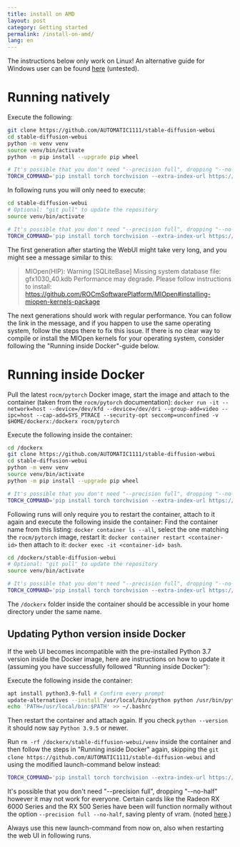 ```yaml
---
title: install on AMD
layout: post
category: Getting started
permalink: /install-on-amd/
lang: en
---
```

The instructions below only work on Linux! An alternative guide for Windows user can be found [here](https://rentry.org/ayymd-stable-diffustion-v1_4-guide) (untested).

# Running natively

Execute the following:

```bash
git clone https://github.com/AUTOMATIC1111/stable-diffusion-webui
cd stable-diffusion-webui
python -m venv venv
source venv/bin/activate
python -m pip install --upgrade pip wheel

# It's possible that you don't need "--precision full", dropping "--no-half" however crashes my drivers
TORCH_COMMAND='pip install torch torchvision --extra-index-url https://download.pytorch.org/whl/rocm5.1.1' python launch.py --precision full --no-half
```

In following runs you will only need to execute:
```bash
cd stable-diffusion-webui
# Optional: "git pull" to update the repository
source venv/bin/activate

# It's possible that you don't need "--precision full", dropping "--no-half" however crashes my drivers
TORCH_COMMAND='pip install torch torchvision --extra-index-url https://download.pytorch.org/whl/rocm5.1.1' python launch.py --precision full --no-half
```

The first generation after starting the WebUI might take very long, and you might see a message similar to this:
> MIOpen(HIP): Warning [SQLiteBase] Missing system database file: gfx1030_40.kdb Performance may degrade. Please follow
> instructions to install: https://github.com/ROCmSoftwarePlatform/MIOpen#installing-miopen-kernels-package

The next generations should work with regular performance. You can follow the link in the message, and if you happen
to use the same operating system, follow the steps there to fix this issue. If there is no clear way to compile or
install the MIOpen kernels for your operating system, consider following the "Running inside Docker"-guide below.



# Running inside Docker
Pull the latest `rocm/pytorch` Docker image, start the image and attach to the container (taken from the `rocm/pytorch`
documentation): `docker run -it --network=host --device=/dev/kfd --device=/dev/dri --group-add=video --ipc=host
--cap-add=SYS_PTRACE --security-opt seccomp=unconfined -v $HOME/dockerx:/dockerx rocm/pytorch`

Execute the following inside the container:
```bash
cd /dockerx
git clone https://github.com/AUTOMATIC1111/stable-diffusion-webui
cd stable-diffusion-webui
python -m venv venv
source venv/bin/activate
python -m pip install --upgrade pip wheel

# It's possible that you don't need "--precision full", dropping "--no-half" however crashes my drivers
TORCH_COMMAND='pip install torch torchvision --extra-index-url https://download.pytorch.org/whl/rocm5.1.1' REQS_FILE='requirements.txt' python launch.py --precision full --no-half
```

Following runs will only require you to restart the container, attach to it again and execute the following inside the
container: Find the container name from this listing: `docker container ls --all`, select the one matching the
`rocm/pytorch` image, restart it: `docker container restart <container-id>` then attach to it: `docker exec -it
<container-id> bash`.

```bash
cd /dockerx/stable-diffusion-webui
# Optional: "git pull" to update the repository
source venv/bin/activate

# It's possible that you don't need "--precision full", dropping "--no-half" however crashes my drivers
TORCH_COMMAND='pip install torch torchvision --extra-index-url https://download.pytorch.org/whl/rocm5.1.1' REQS_FILE='requirements.txt' python launch.py --precision full --no-half
```

The `/dockerx` folder inside the container should be accessible in your home directory under the same name.

## Updating Python version inside Docker
If the web UI becomes incompatible with the pre-installed Python 3.7 version inside the Docker image, here are
instructions on how to update it (assuming you have successfully followed "Running inside Docker"):

Execute the following inside the container:
```bash
apt install python3.9-full # Confirm every prompt
update-alternatives --install /usr/local/bin/python python /usr/bin/python3.9 1
echo 'PATH=/usr/local/bin:$PATH' >> ~/.bashrc
```

Then restart the container and attach again. If you check `python --version` it should now say `Python 3.9.5` or newer.

Run `rm -rf /dockerx/stable-diffusion-webui/venv` inside the container and then follow the steps in "Running inside
Docker" again, skipping the `git clone https://github.com/AUTOMATIC1111/stable-diffusion-webui` and using the modified
launch-command below instead:

```bash
TORCH_COMMAND='pip install torch torchvision --extra-index-url https://download.pytorch.org/whl/rocm5.1.1' python launch.py --precision full --no-half
```
It's possible that you don't need "--precision full", dropping "--no-half" however it may not work for everyone.
Certain cards like the Radeon RX 6000 Series and the RX 500 Series have been will function normally without the option `--precision full --no-half`, saving plenty of vram. (noted [here](https://github.com/AUTOMATIC1111/stable-diffusion-webui/issues/5468).)

Always use this new launch-command from now on, also when restarting the web UI in following runs.
